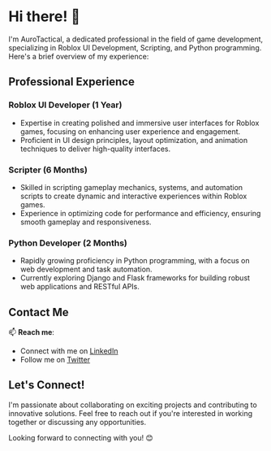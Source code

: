 # Hi there! 👋

I'm AuroTactical, a dedicated professional in the field of game development, specializing in Roblox UI Development, Scripting, and Python programming. Here's a brief overview of my experience:

## Professional Experience

### Roblox UI Developer (1 Year)
- Expertise in creating polished and immersive user interfaces for Roblox games, focusing on enhancing user experience and engagement.
- Proficient in UI design principles, layout optimization, and animation techniques to deliver high-quality interfaces.

### Scripter (6 Months)
- Skilled in scripting gameplay mechanics, systems, and automation scripts to create dynamic and interactive experiences within Roblox games.
- Experience in optimizing code for performance and efficiency, ensuring smooth gameplay and responsiveness.

### Python Developer (2 Months)
- Rapidly growing proficiency in Python programming, with a focus on web development and task automation.
- Currently exploring Django and Flask frameworks for building robust web applications and RESTful APIs.

## Contact Me

📫 **Reach me**:  
- Connect with me on [LinkedIn](https://www.linkedin.com/in/aurotactical)  
- Follow me on [Twitter](https://twitter.com/AuroTactical)

## Let's Connect!

I'm passionate about collaborating on exciting projects and contributing to innovative solutions. Feel free to reach out if you're interested in working together or discussing any opportunities.

Looking forward to connecting with you! 😊
